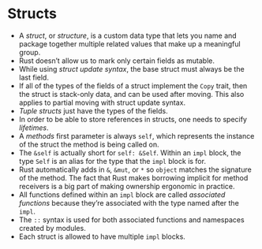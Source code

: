 # Structs
- A *struct*, or *structure*, is a custom data type that lets you name and package together multiple related values that make up a meaningful group.
- Rust doesn’t allow us to mark only certain fields as mutable.
- While using *struct update syntax*, the base struct must always be the last field.
- If all of the types of the fields of a struct implement the `Copy` trait, then the struct is stack-only data, and can be used after moving. This also applies to partial moving with struct update syntax.
- *Tuple structs* just have the types of the fields.
- In order to be able to store references in structs, one needs to specify *lifetimes*.
- A *methods* first parameter is always `self`, which represents the instance of the struct the method is being called on.
- The `&self` is actually short for `self: &Self`. Within an `impl` block, the type `Self` is an alias for the type that the `impl` block is for.
- Rust automatically adds in `&`, `&mut`, or `*` so `object` matches the signature of the method. The fact that Rust makes borrowing implicit for method receivers is a big part of making ownership ergonomic in practice.
- All functions defined within an `impl` block are called *associated functions* because they’re associated with the type named after the `impl`.
- The `::` syntax is used for both associated functions and namespaces created by modules.
- Each struct is allowed to have multiple `impl` blocks.
